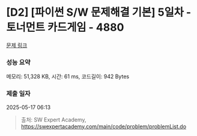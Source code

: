 # [D2] [파이썬 S/W 문제해결 기본] 5일차 - 토너먼트 카드게임 - 4880 

[문제 링크](https://swexpertacademy.com/main/code/problem/problemDetail.do?contestProbId=AWTQgnH6Qq4DFAVT) 

### 성능 요약

메모리: 51,328 KB, 시간: 61 ms, 코드길이: 942 Bytes

### 제출 일자

2025-05-17 06:13



> 출처: SW Expert Academy, https://swexpertacademy.com/main/code/problem/problemList.do